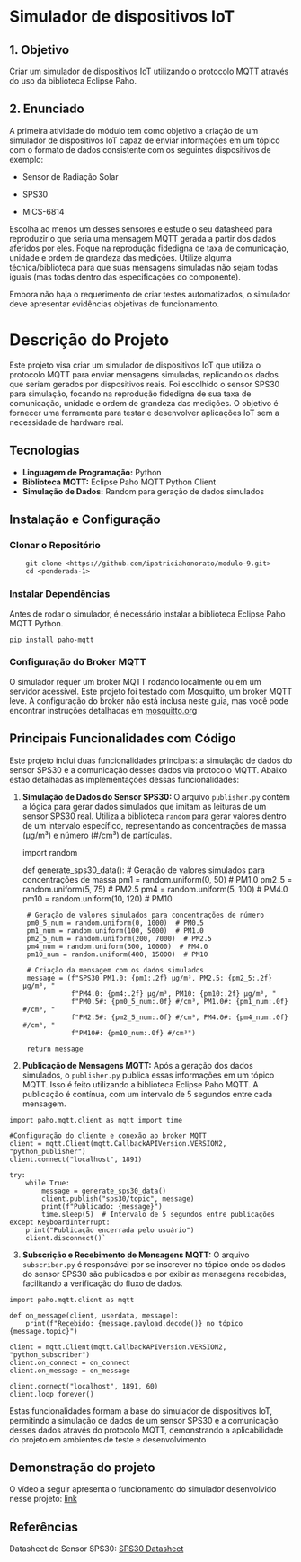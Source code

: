 # Simulador de dispositivos IoT

## 1. Objetivo
Criar um simulador de dispositivos IoT utilizando o protocolo MQTT através do uso da biblioteca Eclipse Paho.

## 2. Enunciado
A primeira atividade do módulo tem como objetivo a criação de um simulador de dispositivos IoT capaz de enviar informações em um tópico com o formato de dados consistente com os seguintes dispositivos de exemplo:

- Sensor de Radiação Solar

- SPS30

- MiCS-6814

Escolha ao menos um desses sensores e estude o seu datasheed para reproduzir o que seria uma mensagem MQTT gerada a partir dos dados aferidos por eles. Foque na reprodução fidedigna de taxa de comunicação, unidade e ordem de grandeza das medições. Utilize alguma técnica/biblioteca para que suas mensagens simuladas não sejam todas iguais (mas todas dentro das especificações do componente).

Embora não haja o requerimento de criar testes automatizados, o simulador deve apresentar evidências objetivas de funcionamento.

# Descrição do Projeto

Este projeto visa criar um simulador de dispositivos IoT que utiliza o protocolo MQTT para enviar mensagens simuladas, replicando os dados que seriam gerados por dispositivos reais. Foi escolhido o sensor SPS30 para simulação, focando na reprodução fidedigna de sua taxa de comunicação, unidade e ordem de grandeza das medições. O objetivo é fornecer uma ferramenta para testar e desenvolver aplicações IoT sem a necessidade de hardware real.

## Tecnologias

- **Linguagem de Programação:** Python
- **Biblioteca MQTT:** Eclipse Paho MQTT Python Client
- **Simulação de Dados:** Random para geração de dados simulados

## Instalação e Configuração

### Clonar o Repositório
        git clone <https://github.com/ipatriciahonorato/modulo-9.git>
	    cd <ponderada-1>
### Instalar Dependências
Antes de rodar o simulador, é necessário instalar a biblioteca Eclipse Paho MQTT Python.

    pip install paho-mqtt

### Configuração do Broker MQTT
O simulador requer um broker MQTT rodando localmente ou em um servidor acessível. Este projeto foi testado com Mosquitto, um broker MQTT leve. A configuração do broker não está inclusa neste guia, mas você pode encontrar instruções detalhadas em [mosquitto.org](https://mosquitto.org/)

## Principais Funcionalidades com Código
Este projeto inclui duas funcionalidades principais: a simulação de dados do sensor SPS30 e a comunicação desses dados via protocolo MQTT. Abaixo estão detalhadas as implementações dessas funcionalidades:

1. **Simulação de Dados do Sensor SPS30:** O arquivo `publisher.py` contém a lógica para gerar dados simulados que imitam as leituras de um sensor SPS30 real. Utiliza a biblioteca `random` para gerar valores dentro de um intervalo específico, representando as concentrações de massa (µg/m³) e número (#/cm³) de partículas.

    import random
    
    def generate_sps30_data():
        # Geração de valores simulados para concentrações de massa
        pm1 = random.uniform(0, 50)  # PM1.0
        pm2_5 = random.uniform(5, 75)  # PM2.5
        pm4 = random.uniform(5, 100)  # PM4.0
        pm10 = random.uniform(10, 120)  # PM10
    
        # Geração de valores simulados para concentrações de número
        pm0_5_num = random.uniform(0, 1000)  # PM0.5
        pm1_num = random.uniform(100, 5000)  # PM1.0
        pm2_5_num = random.uniform(200, 7000)  # PM2.5
        pm4_num = random.uniform(300, 10000)  # PM4.0
        pm10_num = random.uniform(400, 15000)  # PM10
    
        # Criação da mensagem com os dados simulados
        message = (f"SPS30 PM1.0: {pm1:.2f} µg/m³, PM2.5: {pm2_5:.2f} µg/m³, "
                   f"PM4.0: {pm4:.2f} µg/m³, PM10: {pm10:.2f} µg/m³, "
                   f"PM0.5#: {pm0_5_num:.0f} #/cm³, PM1.0#: {pm1_num:.0f} #/cm³, "
                   f"PM2.5#: {pm2_5_num:.0f} #/cm³, PM4.0#: {pm4_num:.0f} #/cm³, "
                   f"PM10#: {pm10_num:.0f} #/cm³")
    
        return message

2. **Publicação de Mensagens MQTT:** Após a geração dos dados simulados, o `publisher.py` publica essas informações em um tópico MQTT. Isso é feito utilizando a biblioteca Eclipse Paho MQTT. A publicação é contínua, com um intervalo de 5 segundos entre cada mensagem.

`import paho.mqtt.client as mqtt
    import time`
    
    #Configuração do cliente e conexão ao broker MQTT
    client = mqtt.Client(mqtt.CallbackAPIVersion.VERSION2, "python_publisher")
    client.connect("localhost", 1891)  
    
    try:
        while True:
            message = generate_sps30_data()
            client.publish("sps30/topic", message)
            print(f"Publicado: {message}")
            time.sleep(5)  # Intervalo de 5 segundos entre publicações
    except KeyboardInterrupt:
        print("Publicação encerrada pelo usuário")
        client.disconnect()`
   
3. **Subscrição e Recebimento de Mensagens MQTT:** O arquivo `subscriber.py` é responsável por se inscrever no tópico onde os dados do sensor SPS30 são publicados e por exibir as mensagens recebidas, facilitando a verificação do fluxo de dados.

`import paho.mqtt.client as mqtt`

    def on_message(client, userdata, message):
        print(f"Recebido: {message.payload.decode()} no tópico {message.topic}")
    
    client = mqtt.Client(mqtt.CallbackAPIVersion.VERSION2, "python_subscriber")
    client.on_connect = on_connect
    client.on_message = on_message
    
    client.connect("localhost", 1891, 60)
    client.loop_forever()
   
Estas funcionalidades formam a base do simulador de dispositivos IoT, permitindo a simulação de dados de um sensor SPS30 e a comunicação desses dados através do protocolo MQTT, demonstrando a aplicabilidade do projeto em ambientes de teste e desenvolvimento
## Demonstração do projeto

O vídeo a seguir apresenta o funcionamento do simulador desenvolvido nesse projeto: [link]()

## Referências
Datasheet do Sensor SPS30: [SPS30 Datasheet](https://www.alldatasheet.com/view.jsp?Searchword=Sps30%20datasheet&gad_source=1&gclid=CjwKCAiA7t6sBhAiEiwAsaieYhkbnMeIYLDdvsNp4culvHNBwikKTM4QvT16S8ImRQTC9o1Dl6LQ-BoCe8cQAvD_BwE)



